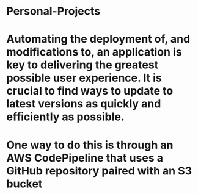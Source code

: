 # Personal-Projects
# Automating the deployment of, and modifications to, an application is key to delivering the greatest possible user experience. It is crucial to find ways to update to latest versions as quickly and efficiently as possible.
# One way to do this is through an AWS CodePipeline that uses a GitHub repository paired with an S3 bucket
# 
